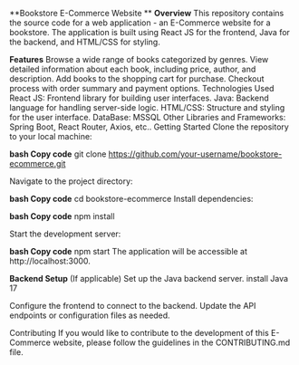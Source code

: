 **Bookstore E-Commerce Website **
**Overview**
This repository contains the source code for a web application - an E-Commerce website for a bookstore. The application is built using React JS for the frontend, Java for the backend, and HTML/CSS for styling.

**Features**
Browse a wide range of books categorized by genres.
View detailed information about each book, including price, author, and description.
Add books to the shopping cart for purchase.
Checkout process with order summary and payment options.
Technologies Used
React JS: Frontend library for building user interfaces.
Java: Backend language for handling server-side logic.
HTML/CSS: Structure and styling for the user interface.
DataBase: MSSQL
Other Libraries and Frameworks: Spring Boot, React Router, Axios, etc..
Getting Started
Clone the repository to your local machine:

**bash
Copy code**
git clone https://github.com/your-username/bookstore-ecommerce.git

Navigate to the project directory:

**bash
Copy code**
cd bookstore-ecommerce
Install dependencies:

**bash
Copy code**
npm install

Start the development server:

**bash
Copy code**
npm start
The application will be accessible at http://localhost:3000.

**Backend Setup**
(If applicable) Set up the Java backend server. install Java 17

Configure the frontend to connect to the backend. Update the API endpoints or configuration files as needed.

Contributing
If you would like to contribute to the development of this E-Commerce website, please follow the guidelines in the CONTRIBUTING.md file.
